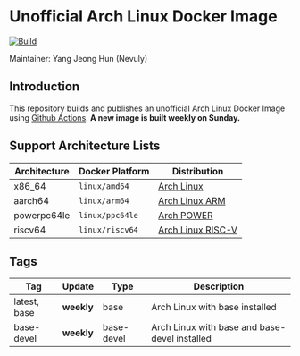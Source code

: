 # Unofficial Arch Linux Docker Image

[![Build](https://img.shields.io/github/actions/workflow/status/Nevuly/ArchLinux-Docker/build.yml?label=arch%20linux%20docker%20image%20build&logo=github-actions&logoColor=%23FFFFFF&style=for-the-badge&labelColor=%23000000)](https://github.com/Nevuly/ArchLinux-Docker/actions/workflows/build.yml)

Maintainer: Yang Jeong Hun (Nevuly)

## Introduction
This repository builds and publishes an unofficial Arch Linux Docker Image using [Github Actions](https://github.com/Nevuly/ArchLinux-Docker/actions).
**A new image is built weekly on Sunday.**

## Support Architecture Lists
| Architecture | Docker Platform | Distribution |
| ------------ | --------------- | ------------ |
| x86_64 | `linux/amd64` | [Arch Linux](https://archlinux.org) |
| aarch64 | `linux/arm64` | [Arch Linux ARM](https://archlinuxarm.org) |
| powerpc64le | `linux/ppc64le` | [Arch POWER](https://archlinuxpower.org/) |
| riscv64 | `linux/riscv64` | [Arch Linux RISC-V](https://archriscv.felixc.at) |

## Tags
|  Tag   |   Update   |    Type    |              Description               |
| ------ | ---------- | ---------- | -------------------------------------- |
| latest, base | **weekly** | base | Arch Linux with base installed |
| base-devel | **weekly** | base-devel | Arch Linux with base and base-devel installed |
